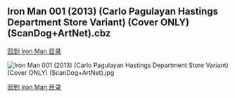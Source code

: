 ## Iron Man 001 (2013) (Carlo Pagulayan Hastings Department Store Variant) (Cover ONLY) (ScanDog+ArtNet).cbz


[回到 Iron Man 目录](https://github.com/alicewish/markdown/blob/master/series/Iron-Man.md)


![Iron Man 001 (2013) (Carlo Pagulayan Hastings Department Store Variant) (Cover ONLY) (ScanDog+ArtNet).jpg](https://wx1.sinaimg.cn/large/6a9fdecaly1fr0vpx9l4zj21401pdno3.jpg)

[回到 Iron Man 目录](https://github.com/alicewish/markdown/blob/master/series/Iron-Man.md)

